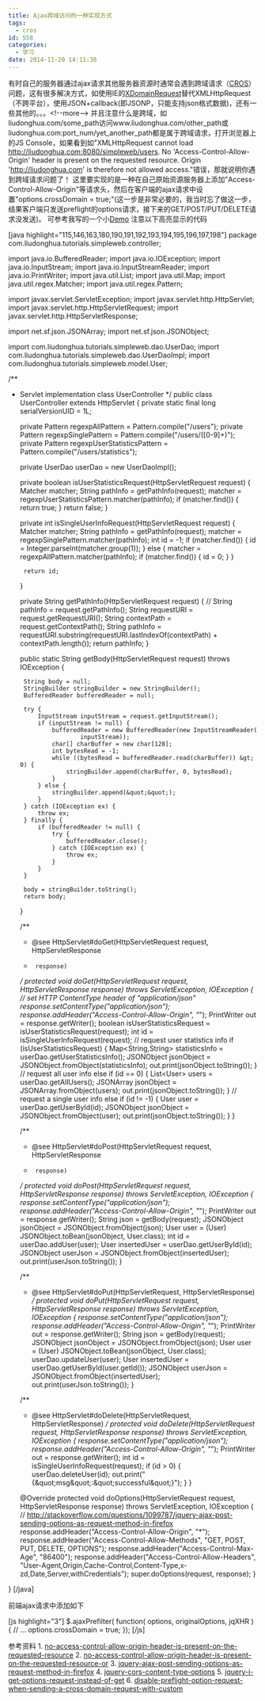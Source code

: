 ```yaml
---
title: Ajax跨域访问的一种实现方式
tags:
  - cros
id: 558
categories:
  - 学习
date: 2014-11-20 14:11:38
---
```


有时自己的服务器通过ajax请求其他服务器资源时通常会遇到跨域请求（[CROS](http://www.w3.org/TR/cors/)）问题，这有很多解决方式，如使用IE的[XDomainRequest](http://msdn.microsoft.com/en-us/library/ie/dd573303(v=vs.85).aspx)替代XMLHttpRequest（不跨平台），使用JSON+callback(即JSONP，只能支持json格式数据)，还有一些其他的。。。<!--more-->
并且注意什么是跨域，如liudonghua.com/some_path访问www.liudonghua.com/other_path或liudonghua.com:port_num/yet_another_path都是属于跨域请求，打开浏览器上的JS Console，如果看到如"XMLHttpRequest cannot load http://liudonghua.com:8080/simpleweb/users. No 'Access-Control-Allow-Origin' header is present on the requested resource. Origin 'http://liudonghua.com' is therefore not allowed access."错误，那就说明你遇到跨域请求问题了！
这里要实现的是一种在自己原始资源服务器上添加"Access-Control-Allow-Origin"等请求头，然后在客户端的ajax请求中设置"options.crossDomain = true;"(这一步是非常必要的，我当时忘了做这一步，结果客户端只发送preflight的options请求，接下来的GET/POST/PUT/DELETE请求没发送)。
可参考我写的一个小[Demo](https://github.com/liudonghua123/simpleweb)
注意以下高亮显示的代码

[java highlight="115,146,163,180,190,191,192,193,194,195,196,197,198"]
package com.liudonghua.tutorials.simpleweb.controller;

import java.io.BufferedReader;
import java.io.IOException;
import java.io.InputStream;
import java.io.InputStreamReader;
import java.io.PrintWriter;
import java.util.List;
import java.util.Map;
import java.util.regex.Matcher;
import java.util.regex.Pattern;

import javax.servlet.ServletException;
import javax.servlet.http.HttpServlet;
import javax.servlet.http.HttpServletRequest;
import javax.servlet.http.HttpServletResponse;

import net.sf.json.JSONArray;
import net.sf.json.JSONObject;

import com.liudonghua.tutorials.simpleweb.dao.UserDao;
import com.liudonghua.tutorials.simpleweb.dao.UserDaoImpl;
import com.liudonghua.tutorials.simpleweb.model.User;

/**
 * Servlet implementation class UserController
 */
public class UserController extends HttpServlet {
	private static final long serialVersionUID = 1L;

	private Pattern regexpAllPattern = Pattern.compile(&quot;/users&quot;);
	private Pattern regexpSinglePattern = Pattern.compile(&quot;/users/([0-9]+)&quot;);
	private Pattern regexpUserStatisticsPattern = Pattern.compile(&quot;/users/statistics&quot;);

	private UserDao userDao = new UserDaoImpl();

	private boolean isUserStatisticsRequest(HttpServletRequest request) {
		Matcher matcher;
		String pathInfo = getPathInfo(request);
		matcher = regexpUserStatisticsPattern.matcher(pathInfo);
		if (matcher.find()) {
			return true;
		}
		return false;
	}

	private int isSingleUserInfoRequest(HttpServletRequest request) {
		Matcher matcher;
		String pathInfo = getPathInfo(request);
		matcher = regexpSinglePattern.matcher(pathInfo);
		int id = -1;
		if (matcher.find()) {
			id = Integer.parseInt(matcher.group(1));
		} else {
			matcher = regexpAllPattern.matcher(pathInfo);
			if (matcher.find()) {
				id = 0;
			}
		}

		return id;
	}

	private String getPathInfo(HttpServletRequest request) {
		//		String pathInfo = request.getPathInfo();
				String requestURI = request.getRequestURI();
				String contextPath = request.getContextPath();
				String pathInfo = requestURI.substring(requestURI.lastIndexOf(contextPath) + contextPath.length());
		return pathInfo;
	}

	public static String getBody(HttpServletRequest request) throws IOException {

		String body = null;
		StringBuilder stringBuilder = new StringBuilder();
		BufferedReader bufferedReader = null;

		try {
			InputStream inputStream = request.getInputStream();
			if (inputStream != null) {
				bufferedReader = new BufferedReader(new InputStreamReader(
						inputStream));
				char[] charBuffer = new char[128];
				int bytesRead = -1;
				while ((bytesRead = bufferedReader.read(charBuffer)) &gt; 0) {
					stringBuilder.append(charBuffer, 0, bytesRead);
				}
			} else {
				stringBuilder.append(&quot;&quot;);
			}
		} catch (IOException ex) {
			throw ex;
		} finally {
			if (bufferedReader != null) {
				try {
					bufferedReader.close();
				} catch (IOException ex) {
					throw ex;
				}
			}
		}

		body = stringBuilder.toString();
		return body;
	}

	/**
	 * @see HttpServlet#doGet(HttpServletRequest request, HttpServletResponse
	 *      response)
	 */
	protected void doGet(HttpServletRequest request,
			HttpServletResponse response) throws ServletException, IOException {
		// set HTTP ContentType header of &quot;application/json&quot;
		response.setContentType(&quot;application/json&quot;);
		response.addHeader(&quot;Access-Control-Allow-Origin&quot;, &quot;*&quot;);
		PrintWriter out = response.getWriter();
		boolean isUserStatisticsRequest = isUserStatisticsRequest(request);
		int id = isSingleUserInfoRequest(request);
		// request user statistics info
		if (isUserStatisticsRequest) {
			Map&lt;String,String&gt; statisticsInfo = userDao.getUserStatisticsInfo();
			JSONObject jsonObject = JSONObject.fromObject(statisticsInfo);
			out.print(jsonObject.toString());
		}
		// request all user info
		else if (id == 0) {
			List&lt;User&gt; users = userDao.getAllUsers();
			JSONArray jsonObject = JSONArray.fromObject(users);
			out.print(jsonObject.toString());
		}
		// request a single user info
		else if (id != -1) {
			User user = userDao.getUserById(id);
			JSONObject jsonObject = JSONObject.fromObject(user);
			out.print(jsonObject.toString());
		}
	}

	/**
	 * @see HttpServlet#doPost(HttpServletRequest request, HttpServletResponse
	 *      response)
	 */
	protected void doPost(HttpServletRequest request,
			HttpServletResponse response) throws ServletException, IOException {
		response.setContentType(&quot;application/json&quot;);
		response.addHeader(&quot;Access-Control-Allow-Origin&quot;, &quot;*&quot;);
		PrintWriter out = response.getWriter();
		String json = getBody(request);
		JSONObject jsonObject = JSONObject.fromObject(json);
		User user = (User) JSONObject.toBean(jsonObject, User.class);
		int id = userDao.addUser(user);
		User insertedUser = userDao.getUserById(id);
		JSONObject userJson = JSONObject.fromObject(insertedUser);
		out.print(userJson.toString());
	}

	/**
	 * @see HttpServlet#doPut(HttpServletRequest, HttpServletResponse)
	 */
	protected void doPut(HttpServletRequest request,
			HttpServletResponse response) throws ServletException, IOException {
		response.setContentType(&quot;application/json&quot;);
		response.addHeader(&quot;Access-Control-Allow-Origin&quot;, &quot;*&quot;);
		PrintWriter out = response.getWriter();
		String json = getBody(request);
		JSONObject jsonObject = JSONObject.fromObject(json);
		User user = (User) JSONObject.toBean(jsonObject, User.class);
		userDao.updateUser(user);
		User insertedUser = userDao.getUserById(user.getId());
		JSONObject userJson = JSONObject.fromObject(insertedUser);
		out.print(userJson.toString());
	}

	/**
	 * @see HttpServlet#doDelete(HttpServletRequest, HttpServletResponse)
	 */
	protected void doDelete(HttpServletRequest request,
			HttpServletResponse response) throws ServletException, IOException {
		response.setContentType(&quot;application/json&quot;);
		response.addHeader(&quot;Access-Control-Allow-Origin&quot;, &quot;*&quot;);
		PrintWriter out = response.getWriter();
		int id = isSingleUserInfoRequest(request);
		if (id &gt; 0) {
			userDao.deleteUser(id);
			out.print(&quot;{\&quot;msg\&quot;:\&quot;successful\&quot;}&quot;);
		}
	}

	@Override
	protected void doOptions(HttpServletRequest request, HttpServletResponse response)
			throws ServletException, IOException {
		// http://stackoverflow.com/questions/1099787/jquery-ajax-post-sending-options-as-request-method-in-firefox
		response.addHeader(&quot;Access-Control-Allow-Origin&quot;, &quot;*&quot;);
		response.addHeader(&quot;Access-Control-Allow-Methods&quot;, &quot;GET, POST, PUT, DELETE, OPTIONS&quot;);
		response.addHeader(&quot;Access-Control-Max-Age&quot;, &quot;86400&quot;);
		response.addHeader(&quot;Access-Control-Allow-Headers&quot;, &quot;User-Agent,Origin,Cache-Control,Content-Type,x-zd,Date,Server,withCredentials&quot;);
		super.doOptions(request, response);
	}

}
[/java]

前端ajax请求中添加如下

[js highlight="3"]
$.ajaxPrefilter( function( options, originalOptions, jqXHR ) {
  // ...
  options.crossDomain = true;
});
[/js]

参考资料
1. [no-access-control-allow-origin-header-is-present-on-the-requested-resource](http://stackoverflow.com/questions/20035101/no-access-control-allow-origin-header-is-present-on-the-requested-resource)
2. [no-access-control-allow-origin-header-is-present-on-the-requested-resource-or](http://stackoverflow.com/questions/20433655/no-access-control-allow-origin-header-is-present-on-the-requested-resource-or)
3. [jquery-ajax-post-sending-options-as-request-method-in-firefox](http://stackoverflow.com/questions/1099787/jquery-ajax-post-sending-options-as-request-method-in-firefox)
4. [jquery-cors-content-type-options](http://stackoverflow.com/questions/12320467/jquery-cors-content-type-options)
5\. [jquery-i-get-options-request-instead-of-get](http://stackoverflow.com/questions/1743845/jquery-i-get-options-request-instead-of-get)
6. [disable-preflight-option-request-when-sending-a-cross-domain-request-with-custom](http://stackoverflow.com/questions/16303591/disable-preflight-option-request-when-sending-a-cross-domain-request-with-custom)